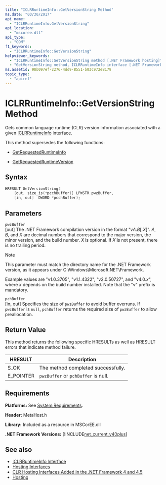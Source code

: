 ```yaml
---
title: "ICLRRuntimeInfo::GetVersionString Method"
ms.date: "03/30/2017"
api_name: 
  - "ICLRRuntimeInfo.GetVersionString"
api_location: 
  - "mscoree.dll"
api_type: 
  - "COM"
f1_keywords: 
  - "ICLRRuntimeInfo::GetVersionString"
helpviewer_keywords: 
  - "ICLRRuntimeInfo::GetVersionString method [.NET Framework hosting]"
  - "GetVersionString method, ICLRRuntimeInfo interface [.NET Framework hosting]"
ms.assetid: 98b097ef-2276-4dd9-8551-b03c972e8179
topic_type: 
  - "apiref"
---
```

# ICLRRuntimeInfo::GetVersionString Method
Gets common language runtime (CLR) version information associated with a given [ICLRRuntimeInfo](iclrruntimeinfo-interface.md) interface.  
  
 This method supersedes the following functions:  
  
- [GetRequestedRuntimeInfo](getrequestedruntimeinfo-function.md)  
  
- [GetRequestedRuntimeVersion](getrequestedruntimeversion-function.md)  
  
## Syntax  
  
```cpp  
HRESULT GetVersionString(  
    [out, size_is(*pcchBuffer)] LPWSTR pwzBuffer,  
    [in, out]  DWORD *pcchBuffer);  
```  
  
## Parameters  
 `pwzBuffer`  
 [out] The .NET Framework compilation version in the format "v*A*.*B*[.*X*]". *A*, *B*, and *X* are decimal numbers that correspond to the major version, the minor version, and the build number. *X* is optional. If *X* is not present, there is no trailing period.  
  
> [!NOTE]
> This parameter must match the directory name for the .NET Framework version, as it appears under C:\Windows\Microsoft.NET\Framework.  
  
 Example values are "v1.0.3705", "v1.1.4322", "v2.0.50727", and "v4.0.*x*", where *x* depends on the build number installed. Note that the "v" prefix is mandatory.  
  
 `pchBuffer`  
 [in, out] Specifies the size of `pwzBuffer` to avoid buffer overruns. If `pwzBuffer` is `null`, `pchBuffer` returns the required size of `pwzBuffer` to allow preallocation.  
  
## Return Value  
 This method returns the following specific HRESULTs as well as HRESULT errors that indicate method failure.  
  
|HRESULT|Description|  
|-------------|-----------------|  
|S_OK|The method completed successfully.|  
|E_POINTER|`pwzBuffer` or `pchBuffer` is null.|  
  
## Requirements  
 **Platforms:** See [System Requirements](../../get-started/system-requirements.md).  
  
 **Header:** MetaHost.h  
  
 **Library:** Included as a resource in MSCorEE.dll  
  
 **.NET Framework Versions:** [!INCLUDE[net_current_v40plus](../../../../includes/net-current-v40plus-md.md)]  
  
## See also

- [ICLRRuntimeInfo Interface](iclrruntimeinfo-interface.md)
- [Hosting Interfaces](hosting-interfaces.md)
- [CLR Hosting Interfaces Added in the .NET Framework 4 and 4.5](clr-hosting-interfaces-added-in-the-net-framework-4-and-4-5.md)
- [Hosting](index.md)
